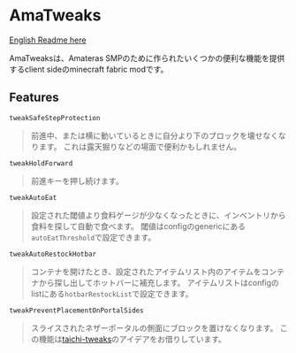 # AmaTweaks

[English Readme here](README.md)

AmaTweaksは、Amateras SMPのために作られたいくつかの便利な機能を提供するclient sideのminecraft fabric modです。

## Features
`tweakSafeStepProtection`
> 前進中、または横に動いているときに自分より下のブロックを壊せなくなります。
これは露天掘りなどの場面で便利かもしれません。


`tweakHoldForward`
> 前進キーを押し続けます。


`tweakAutoEat`
> 設定された閾値より食料ゲージが少なくなったときに、インベントリから食料を探して自動で食べます。
閾値はconfigのgenericにある`autoEatThreshold`で設定できます。


`tweakAutoRestockHotbar`
> コンテナを開けたとき、設定されたアイテムリスト内のアイテムをコンテナから探し出してホットバーに補充します。
アイテムリストはconfigのlistにある`hotbarRestockList`で設定できます。


`tweakPreventPlacementOnPortalSides`
> スライスされたネザーポータルの側面にブロックを置けなくなります。
この機能は[taichi-tweaks](https://github.com/TaichiServer/taichi-tweaks)のアイデアをお借りしています。